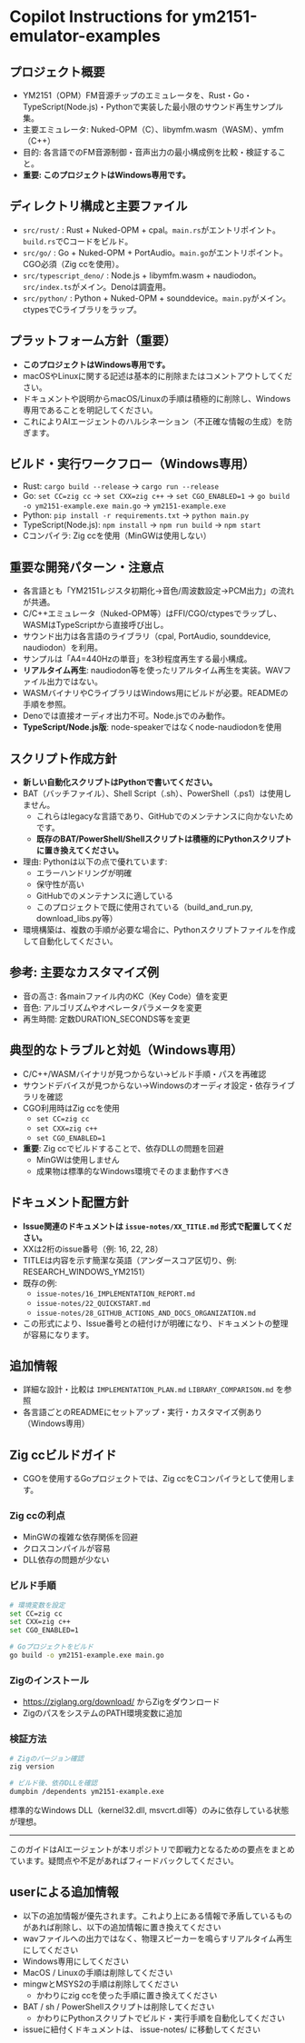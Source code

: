 # Copilot Instructions for ym2151-emulator-examples

## プロジェクト概要
- YM2151（OPM）FM音源チップのエミュレータを、Rust・Go・TypeScript(Node.js)・Pythonで実装した最小限のサウンド再生サンプル集。
- 主要エミュレータ: Nuked-OPM（C）、libymfm.wasm（WASM）、ymfm（C++）
- 目的: 各言語でのFM音源制御・音声出力の最小構成例を比較・検証すること。
- **重要: このプロジェクトはWindows専用です。**

## ディレクトリ構成と主要ファイル
- `src/rust/` : Rust + Nuked-OPM + cpal。`main.rs`がエントリポイント。`build.rs`でCコードをビルド。
- `src/go/` : Go + Nuked-OPM + PortAudio。`main.go`がエントリポイント。CGO必須（Zig ccを使用）。
- `src/typescript_deno/` : Node.js + libymfm.wasm + naudiodon。`src/index.ts`がメイン。Denoは調査用。
- `src/python/` : Python + Nuked-OPM + sounddevice。`main.py`がメイン。ctypesでCライブラリをラップ。

## プラットフォーム方針（重要）
- **このプロジェクトはWindows専用です。**
- macOSやLinuxに関する記述は基本的に削除またはコメントアウトしてください。
- ドキュメントや説明からmacOS/Linuxの手順は積極的に削除し、Windows専用であることを明記してください。
- これによりAIエージェントのハルシネーション（不正確な情報の生成）を防ぎます。

## ビルド・実行ワークフロー（Windows専用）
- Rust: `cargo build --release` → `cargo run --release`
- Go: `set CC=zig cc` → `set CXX=zig c++` → `set CGO_ENABLED=1` → `go build -o ym2151-example.exe main.go` → `ym2151-example.exe`
- Python: `pip install -r requirements.txt` → `python main.py`
- TypeScript(Node.js): `npm install` → `npm run build` → `npm start`
- Cコンパイラ: Zig ccを使用（MinGWは使用しない）

## 重要な開発パターン・注意点
- 各言語とも「YM2151レジスタ初期化→音色/周波数設定→PCM出力」の流れが共通。
- C/C++エミュレータ（Nuked-OPM等）はFFI/CGO/ctypesでラップし、WASMはTypeScriptから直接呼び出し。
- サウンド出力は各言語のライブラリ（cpal, PortAudio, sounddevice, naudiodon）を利用。
- サンプルは「A4=440Hzの単音」を3秒程度再生する最小構成。
- **リアルタイム再生**: naudiodon等を使ったリアルタイム再生を実装。WAVファイル出力ではない。
- WASMバイナリやCライブラリはWindows用にビルドが必要。READMEの手順を参照。
- Denoでは直接オーディオ出力不可。Node.jsでのみ動作。
- **TypeScript/Node.js版**: node-speakerではなくnode-naudiodonを使用

## スクリプト作成方針
- **新しい自動化スクリプトはPythonで書いてください。**
- BAT（バッチファイル）、Shell Script（.sh）、PowerShell（.ps1）は使用しません。
  - これらはlegacyな言語であり、GitHubでのメンテナンスに向かないためです。
  - **既存のBAT/PowerShell/Shellスクリプトは積極的にPythonスクリプトに置き換えてください。**
- 理由: Pythonは以下の点で優れています:
  - エラーハンドリングが明確
  - 保守性が高い
  - GitHubでのメンテナンスに適している
  - このプロジェクトで既に使用されている（build_and_run.py, download_libs.py等）
- 環境構築は、複数の手順が必要な場合に、Pythonスクリプトファイルを作成して自動化してください。

## 参考: 主要なカスタマイズ例
- 音の高さ: 各mainファイル内のKC（Key Code）値を変更
- 音色: アルゴリズムやオペレータパラメータを変更
- 再生時間: 定数DURATION_SECONDS等を変更

## 典型的なトラブルと対処（Windows専用）
- C/C++/WASMバイナリが見つからない→ビルド手順・パスを再確認
- サウンドデバイスが見つからない→Windowsのオーディオ設定・依存ライブラリを確認
- CGO利用時はZig ccを使用
  - `set CC=zig cc`
  - `set CXX=zig c++`
  - `set CGO_ENABLED=1`
- **重要**: Zig ccでビルドすることで、依存DLLの問題を回避
  - MinGWは使用しません
  - 成果物は標準的なWindows環境でそのまま動作すべき

## ドキュメント配置方針
- **Issue関連のドキュメントは `issue-notes/XX_TITLE.md` 形式で配置してください。**
- XXは2桁のissue番号（例: 16, 22, 28）
- TITLEは内容を示す簡潔な英語（アンダースコア区切り、例: RESEARCH_WINDOWS_YM2151）
- 既存の例:
  - `issue-notes/16_IMPLEMENTATION_REPORT.md`
  - `issue-notes/22_QUICKSTART.md`
  - `issue-notes/28_GITHUB_ACTIONS_AND_DOCS_ORGANIZATION.md`
- この形式により、Issue番号との紐付けが明確になり、ドキュメントの整理が容易になります。

## 追加情報
- 詳細な設計・比較は `IMPLEMENTATION_PLAN.md` `LIBRARY_COMPARISON.md` を参照
- 各言語ごとのREADMEにセットアップ・実行・カスタマイズ例あり（Windows専用）

## Zig ccビルドガイド
- CGOを使用するGoプロジェクトでは、Zig ccをCコンパイラとして使用します。
  
### Zig ccの利点
- MinGWの複雑な依存関係を回避
- クロスコンパイルが容易
- DLL依存の問題が少ない

### ビルド手順
```bash
# 環境変数を設定
set CC=zig cc
set CXX=zig c++
set CGO_ENABLED=1

# Goプロジェクトをビルド
go build -o ym2151-example.exe main.go
```

### Zigのインストール
- https://ziglang.org/download/ からZigをダウンロード
- ZigのパスをシステムのPATH環境変数に追加

### 検証方法
```bash
# Zigのバージョン確認
zig version

# ビルド後、依存DLLを確認
dumpbin /dependents ym2151-example.exe
```

標準的なWindows DLL（kernel32.dll, msvcrt.dll等）のみに依存している状態が理想。

---

このガイドはAIエージェントが本リポジトリで即戦力となるための要点をまとめています。疑問点や不足があればフィードバックしてください。

## userによる追加情報
- 以下の追加情報が優先されます。これより上にある情報で矛盾しているものがあれば削除し、以下の追加情報に置き換えてください
- wavファイルへの出力ではなく、物理スピーカーを鳴らすリアルタイム再生にしてください
- Windows専用にしてください
- MacOS / Linuxの手順は削除してください
- mingwとMSYS2の手順は削除してください
  - かわりにzig ccを使った手順に置き換えてください
- BAT / sh / PowerShellスクリプトは削除してください
  - かわりにPythonスクリプトでビルド・実行手順を自動化してください
- issueに紐付くドキュメントは、 issue-notes/ に移動してください
